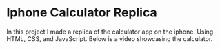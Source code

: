 # Iphone Calculator Replica
In this project I made a replica of the calculator app on the iphone. Using HTML, CSS, and JavaScript. Below is a video showcasing the calculator.
